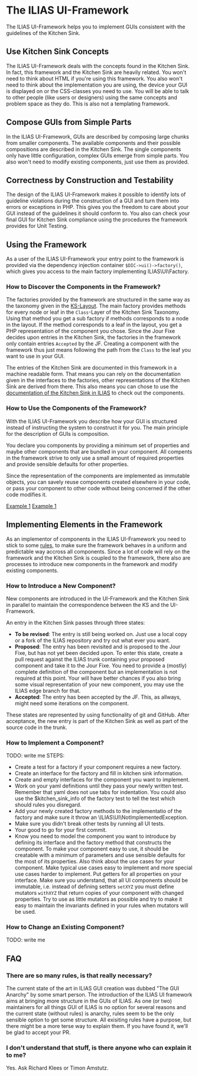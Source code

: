 # The ILIAS UI-Framework

The ILIAS UI-Framework helps you to implement GUIs consistent with the guidelines
of the Kitchen Sink.

## Use Kitchen Sink Concepts

The ILIAS UI-Framework deals with the concepts found in the Kitchen Sink. In fact,
this framework and the Kitchen Sink are heavily related. You won't need to think
about HTML if you're using this framework. You also won't need to think about
the implementation you are using, the device your GUI is displayed on or the
CSS-classes you need to use. You will be able to talk to other people (like users
or designers) using the same concepts and problem space as they do. This is also
not a templating framework.

## Compose GUIs from Simple Parts

In the ILIAS UI-Framework, GUIs are described by composing large chunks from
smaller components. The available components and their possible compositions are
described in the Kitchen Sink. The single components only have little  configuration,
complex GUIs emerge from simple parts. You also won't need to modify existing
components, just use them as provided.

## Correctness by Construction and Testability

The design of the ILIAS UI-Framework makes it possible to identify lots of
guideline violations during the construction of a GUI and turn them into errors
or exceptions in PHP. This gives you the freedom to care about your GUI instead
of the guidelines it should conform to. You also can check your final GUI for
Kitchen Sink compliance using the procedures the framework provides for Unit
Testing.

## Using the Framework

As a user of the ILIAS UI-Framework your entry point to the framework is provided
via the dependency injection container `$DIC->ui()->factory()`, which gives you
access to the main factory implementing ILIAS\UI\Factory.

### How to Discover the Components in the Framework?

The factories provided by the framework are structured in the same way as the
taxonomy given in the [KS-Layout](http://www.ilias.de/docu/goto_docu_wiki_wpage_3852_1357.html#ilPageTocA11).
The main factory provides methods for every node or leaf in the `Class`-Layer
of the Kitchen Sink Taxonomy. Using that method you get a sub factory if methods
corresponds to a node in the layout. If the method corresponds to a leaf in the
layout, you get a PHP representation of the component you chose. Since the Jour
Fixe decides upon entries in the Kitchen Sink, the factories in the framework
only contain entries `Accepted` by the JF. Creating a component with the
framework thus just means following the path from the `Class` to the leaf you
want to use in your GUI.

The entries of the Kitchen Sink are documented in this framework in a machine
readable form. That means you can rely on the documentation given in the
interfaces to the factories, other representations of the Kitchen Sink are
derived from there. This also means you can chose to use the [documentation of the
Kitchen Sink in ILIAS](http://www.ilias.de/docu/goto_docu_wiki_wpage_4009_1357.html)
to check out the components.

### How to Use the Components of the Framework?

With the ILIAS UI-Framework you describe how your GUI is structured instead of
instructing the system to construct it for you. The main principle for the description
of GUIs is composition.

You declare you components by providing a minimum set of properties and maybe
other components that are bundled in your component. All compents in the framework
strive to only use a small amount of required properties and provide sensible
defaults for other properties.

Since the representation of the components are implemented as immutable objects,
you can savely reuse components created elsewhere in your code, or pass your
component to other code without being concerned if the other code modifies it.

[Example 1](examples/Glyphs/envelope.php)
[Example 1](examples/Glyphs/attachment_with_counters.php)

## Implementing Elements in the Framework

As an implementor of components in the ILIAS UI-Framework you need to stick to
some [rules](doku/rules.md), to make sure the framework behaves in a uniform and
predictable way accross all components. Since a lot of code will rely on the
framework and the Kitchen Sink is coupled to the framework, there also are processes
to introduce new components in the framework and modify existing components.

### How to Introduce a New Component?

New components are introduced in the UI-Framework and the Kitchen Sink in
parallel to maintain the correspondence between the KS and the UI-Framework.

An entry in the Kitchen Sink passes through three states:

* **To be revised**: The entry is still being worked on. Just use a local copy
  or a fork of the ILIAS repository and try out what ever you want.
* **Proposed**: The entry has been revisited and is proposed to the Jour Fixe,
  but has not yet been decided upon. To enter this state, create a pull request
  against  the ILIAS trunk containing your proposed component and take it to the
  Jour Fixe. You need to provide a (mostly) complete definition of the component
  but an implementation is not required at this point. Your will have better
  chances if you also bring some visual representation of your new component,
  you may use the ILIAS edge branch for that.
* **Accepted**: The entry has been accepted by the JF. This, as allways, might
  need some iterations on the component.

These states are represented by using functionality of git and GitHub. After
acceptance, the new entry is part of the Kitchen Sink as well as part of the
source code in the trunk.

### How to Implement a Component?

TODO: write me
STEPS:

* Create a test for a factory if your component requires a new factory.
* Create an interface for the factory and fill in kitchen sink information.
* Create and empty interfaces for the component you want to implement.
* Work on your yaml definitions until they pass your newly written test.
  Remember that yaml does not use tabs for indentation. You could also use
  the $kitchen_sink_info of the factory test to tell the test which should
  rules you disregard.
* Add your newly created factory methods to the implementatio of the factory
  and make sure it throw an \ILIAS\UI\NotImplementedException.
* Make sure you didn't break other tests by running all UI tests.
* Your good to go for your first commit.
* Know you need to model the component you want to introduce by defining its
  interface and the factory method that constructs the component. To make your
  component easy to use, it should be creatable with a minimum of parameters
  and use sensible defaults for the most of its properties. Also think about the
  use cases for your component. Make typical use cases easy to implement and
  more special use cases harder to implement. Put getters for all properties on
  your interface. Make sure you understand, that all UI components should be
  immutable, i.e. instead of defining setters `setXYZ` you must define mutators
  `withXYZ` that return copies of your component with changed properties. Try
  to use as little mutators as possible and try to make it easy to maintain the
  invariants defined in your rules when mutators will be used.

### How to Change an Existing Component?

TODO: write me

## FAQ

### There are so many rules, is that really necessary?

The current state of the art in ILIAS GUI creation was dubbed "The GUI Anarchy"
by some smart person. The introduction of the ILIAS UI framework aims at bringing
more structure in the GUIs of ILIAS. As one (or two) maintainers for all things
GUI of ILIAS is no option for several reasons and the current state (without rules)
is anarchy, rules seem to be the only sensible option to get some structure. All
exisiting rules have a purpose, but there might be a more terse way to explain
them. If you have found it, we'll be glad to accept your PR.

### I don't understand that stuff, is there anyone who can explain it to me?

Yes. Ask Richard Klees or Timon Amstutz.
